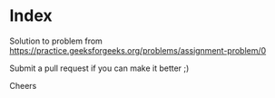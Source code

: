 # Index

Solution to problem from  https://practice.geeksforgeeks.org/problems/assignment-problem/0

Submit a pull request if you can make it better ;) 

Cheers